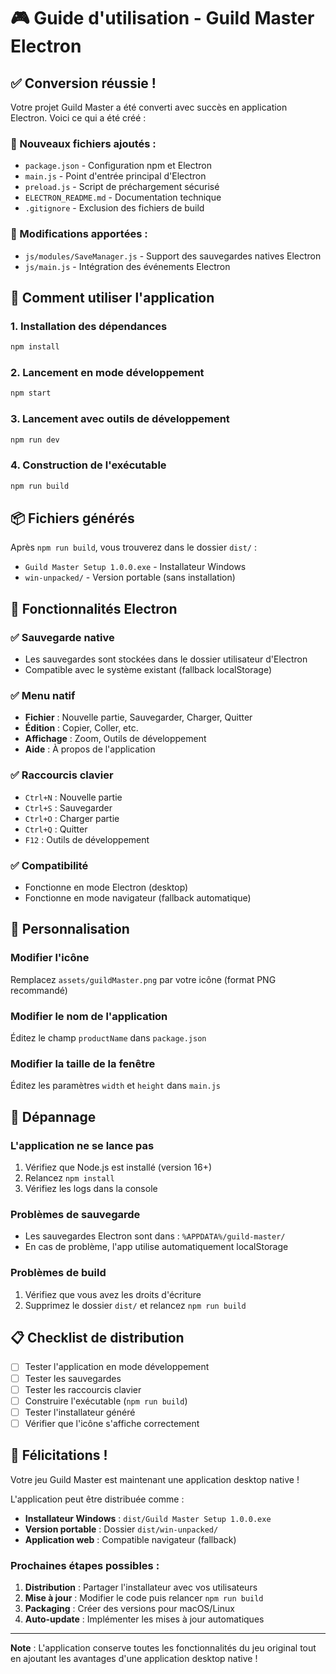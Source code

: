 # 🎮 Guide d'utilisation - Guild Master Electron

## ✅ Conversion réussie !

Votre projet Guild Master a été converti avec succès en application Electron. Voici ce qui a été créé :

### 📁 Nouveaux fichiers ajoutés :
- `package.json` - Configuration npm et Electron
- `main.js` - Point d'entrée principal d'Electron
- `preload.js` - Script de préchargement sécurisé
- `ELECTRON_README.md` - Documentation technique
- `.gitignore` - Exclusion des fichiers de build

### 🔧 Modifications apportées :
- `js/modules/SaveManager.js` - Support des sauvegardes natives Electron
- `js/main.js` - Intégration des événements Electron

## 🚀 Comment utiliser l'application

### 1. Installation des dépendances
```bash
npm install
```

### 2. Lancement en mode développement
```bash
npm start
```

### 3. Lancement avec outils de développement
```bash
npm run dev
```

### 4. Construction de l'exécutable
```bash
npm run build
```

## 📦 Fichiers générés

Après `npm run build`, vous trouverez dans le dossier `dist/` :
- `Guild Master Setup 1.0.0.exe` - Installateur Windows
- `win-unpacked/` - Version portable (sans installation)

## 🎯 Fonctionnalités Electron

### ✅ Sauvegarde native
- Les sauvegardes sont stockées dans le dossier utilisateur d'Electron
- Compatible avec le système existant (fallback localStorage)

### ✅ Menu natif
- **Fichier** : Nouvelle partie, Sauvegarder, Charger, Quitter
- **Édition** : Copier, Coller, etc.
- **Affichage** : Zoom, Outils de développement
- **Aide** : À propos de l'application

### ✅ Raccourcis clavier
- `Ctrl+N` : Nouvelle partie
- `Ctrl+S` : Sauvegarder
- `Ctrl+O` : Charger partie
- `Ctrl+Q` : Quitter
- `F12` : Outils de développement

### ✅ Compatibilité
- Fonctionne en mode Electron (desktop)
- Fonctionne en mode navigateur (fallback automatique)

## 🔧 Personnalisation

### Modifier l'icône
Remplacez `assets/guildMaster.png` par votre icône (format PNG recommandé)

### Modifier le nom de l'application
Éditez le champ `productName` dans `package.json`

### Modifier la taille de la fenêtre
Éditez les paramètres `width` et `height` dans `main.js`

## 🐛 Dépannage

### L'application ne se lance pas
1. Vérifiez que Node.js est installé (version 16+)
2. Relancez `npm install`
3. Vérifiez les logs dans la console

### Problèmes de sauvegarde
- Les sauvegardes Electron sont dans : `%APPDATA%/guild-master/`
- En cas de problème, l'app utilise automatiquement localStorage

### Problèmes de build
1. Vérifiez que vous avez les droits d'écriture
2. Supprimez le dossier `dist/` et relancez `npm run build`

## 📋 Checklist de distribution

- [ ] Tester l'application en mode développement
- [ ] Tester les sauvegardes
- [ ] Tester les raccourcis clavier
- [ ] Construire l'exécutable (`npm run build`)
- [ ] Tester l'installateur généré
- [ ] Vérifier que l'icône s'affiche correctement

## 🎉 Félicitations !

Votre jeu Guild Master est maintenant une application desktop native ! 

L'application peut être distribuée comme :
- **Installateur Windows** : `dist/Guild Master Setup 1.0.0.exe`
- **Version portable** : Dossier `dist/win-unpacked/`
- **Application web** : Compatible navigateur (fallback)

### Prochaines étapes possibles :
1. **Distribution** : Partager l'installateur avec vos utilisateurs
2. **Mise à jour** : Modifier le code puis relancer `npm run build`
3. **Packaging** : Créer des versions pour macOS/Linux
4. **Auto-update** : Implémenter les mises à jour automatiques

---

**Note** : L'application conserve toutes les fonctionnalités du jeu original tout en ajoutant les avantages d'une application desktop native ! 
